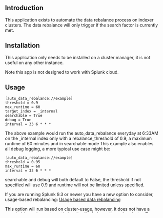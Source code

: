 ## Introduction

This application exists to automate the data rebalance process on indexer clusters. The data rebalance will only trigger if the search factor is currently met.

## Installation
This application only needs to be installed on a cluster manager, it is not useful on any other instance.

Note this app is not designed to work with Splunk cloud.

## Usage
```
[auto_data_rebalance://example]
threshold = 0.9
max_runtime = 60
target_index = _internal
searchable = True
debug = True
interval = 33 6 * * *
```

The above example would run the auto_data_rebalance everyday at 6:33AM on the _internal index only with a rebalance_threshold of 0.9, a maximum runtime of 60 minutes and in searchable mode
This example also enables all debug logging, a more typical use case might be:
```
[auto_data_rebalance://example]
threshold = 0.95
max_runtime = 60
interval = 33 6 * * *
```

searchable and debug will both default to False, the threshold if not specified will use 0.9 and runtime will not be limited unless specified.

If you are running Splunk 9.3 or newer you have a new option to consider, usage-based rebalancing:
[Usage based data rebalancing](https://help.splunk.com/en/splunk-enterprise/administer/manage-indexers-and-indexer-clusters/10.0/manage-the-indexer-cluster/rebalance-the-indexer-cluster#id_3f07f54d_f2d0_49e1_8b13_527d3e640007__Rebalance_indexer_cluster_data_based_on_search_usage)

This option will run based on cluster-usage, however, it does not have a searchable mode or a target index, it will rebalance the entire cluster.
To use this option use the parameter:

`usage_based = True`

If not set, this app will default to the standard data rebalance method.

I did find while using the usage_based endpoints that the excess buckets were not removed, or at least not removed as much as I expected, so this argument:

`excess_buckets = True`

Will run an excess bucket removal instead of a data rebalance, you can define 1 input for excess bucket removal and another for rebalancing the data. These operations will conflict so you will need to use different times of the day.
Note that a regular (non-usage) data rebalance does trigger an excess bucket removal.
The excess bucket argument will also respect the target_index setting if set.

## Troubleshooting
A log file is created in $SPLUNK_HOME/var/log/splunk/auto_data_rebalance.log

You can also enable debug logging if you need to troubleshoot the input

### SSL validation errors
If you see an error such as:
`Caused by SSLError(SSLCertVerificationError(1, '[SSL: CERTIFICATE_VERIFY_FAILED] certificate verify failed: self signed certificate in certificate chain (_ssl.c:1106)')))`

or you see the response of:
`SSL_Verify_Error`

This simply means that the port 8089 is running an SSL certificate that is not trusted by the default certificate store in use by Splunk's python
You can change `verify=True` to `verify=False` in the bin/auto_data_rebalance.py file and this will bypass SSL validation of your local Splunk instance on port 8089 (note that this comes with a minor security risk)


## Feedback?
Feel free to open an issue on github or use the contact author on the [SplunkBase link](https://splunkbase.splunk.com/app/7969) and I will try to get back to you when possible, thanks!

## Release Notes
### 0.0.4
Corrected an error where the threshold would always be set, even if it was unchanged

### 0.0.3
Corrected a typo that would stop this from working as expected if the threshold is not matching the configuration

### 0.0.2
Add AI generated app logo

### 0.0.1
Initial version

